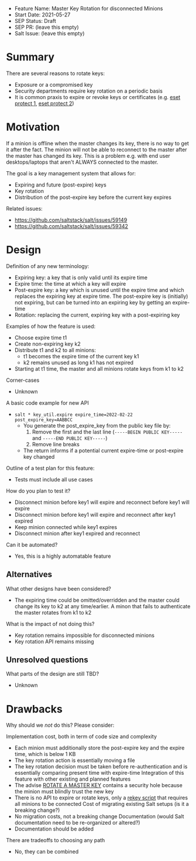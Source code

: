 - Feature Name: Master Key Rotation for disconnected Minions
- Start Date: 2021-05-27
- SEP Status: Draft
- SEP PR: (leave this empty)
- Salt Issue: (leave this empty)

# Summary
[summary]: #summary

There are several reasons to rotate keys:
- Exposure or a compromised key
- Security departments require key rotation on a periodic basis
- It is common praxis to expire or revoke keys or certificates (e.g. [eset protect 1](https://help.eset.com/protect_admin/80/en-US/certificate_replacement.html), [eset protect 2](https://support.eset.com/en/kb6824-peer-certificate-is-going-to-expire-error-in-eset-security-management-center-7x))


# Motivation
[motivation]: #motivation

If a minion is offline when the master changes its key, there is no way to get it after the fact. The minion will not be able to reconnect to the master after the master has changed its key. This is a problem e.g. with end user desktops/laptops that aren't ALWAYS connected to the master.

The goal is a key management system that allows for:
- Expiring and future (post-expire) keys
- Key rotation
- Distribution of the post-expire key before the current key expires

Related issues:
- https://github.com/saltstack/salt/issues/59149
- https://github.com/saltstack/salt/issues/59342


# Design
[design]: #detailed-design

Definition of any new terminology:
- Expiring key: a key that is only valid until its expire time
- Expire time: the time at which a key will expire
- Post-expire key: a key which is unused until the expire time and which replaces the expiring key at expire time. The post-expire key is (initially) not expiring, but can be turned into an expiring key by getting an expire-time
- Rotation: replacing the current, expiring key with a post-expiring key

Examples of how the feature is used:
- Choose expire time t1
- Create non-expiring key k2
- Distribute t1 and k2 to all minions:
  - t1 becomes the expire time of the current key k1
  - k2 remains unused as long k1 has not expired
- Starting at t1 time, the master and all minions rotate keys from k1 to k2

Corner-cases
- Unknown

A basic code example for new API
- `salt * key_util.expire expire_time=2022-02-22 post_expire_key=AABBCC`
  - You generate the post_expire_key from the public key file by:
    1) Remove the first and the last line (`-----BEGIN PUBLIC KEY-----` and `-----END PUBLIC KEY-----`)
    2) Remove line breaks
  - The return informs if a potential current expire-time or post-expire key changed

Outline of a test plan for this feature:
- Tests must include all use cases

How do you plan to test it?
- Disconnect minion before key1 will expire and reconnect before key1 will expire
- Disconnect minion before key1 will expire and reconnect after key1 expired
- Keep minion connected while key1 expires
- Disconnect minion after key1 expired and reconnect

Can it be automated?
 - Yes, this is a highly automatable feature


## Alternatives
[alternatives]: #alternatives

What other designs have been considered?
- The expiring time could be omitted/overridden and the master could change its key to k2 at any time/earlier. A minon that fails to authenticate the master rotates from k1 to k2

What is the impact of not doing this?
- Key rotation remains impossible for disconnected minions
- Key rotation API remains missing


## Unresolved questions
[unresolved]: #unresolved-questions

What parts of the design are still TBD?
- Unknown

# Drawbacks
[drawbacks]: #drawbacks

Why should we *not* do this? Please consider:

Implementation cost, both in term of code size and complexity
- Each minion must additionally store the post-expire key and the expire time, which is below 1 KB
- The key rotation action is essentially moving a file
- The key rotation decision must be taken before re-authentication and is essentially comparing present time with expire-time
Integration of this feature with other existing and planned features
- The advise [ROTATE A MASTER KEY](https://docs.saltproject.io/en/latest/topics/hardening.html#rotate-a-master-key) contains a security hole because the minion must blindly trust the new key
- There is no API to expire or rotate keys, only a [rekey script](https://github.com/dwoz/salt-rekey/) that requires all minions to be connected
Cost of migrating existing Salt setups (is it a breaking change?)
- No migration costs, not a breaking change
Documentation (would Salt documentation need to be re-organized or altered?)
- Documentation should be added


There are tradeoffs to choosing any path
- No, they can be combined
